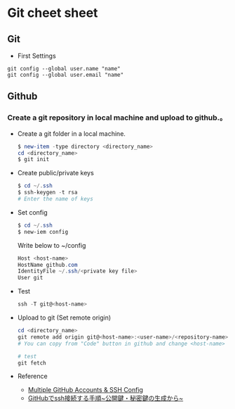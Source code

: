 # Git cheet sheet

## Git

- First Settings
```
git config --global user.name "name"
git config --global user.email "name"
```

## Github

### Create a git repository in local machine and upload to github.。

- Create a git folder in a local machine. 
  ```PowerShell
  $ new-item -type directory <directory_name>
  cd <directory_name>
  $ git init
  ```

- Create public/private keys
  ```PowerShell
  $ cd ~/.ssh
  $ ssh-keygen -t rsa
  # Enter the name of keys
  ```

- Set config  
  ```PowerShell
  $ cd ~/.ssh
  $ new-iem config
  ```

  Write below to ~/config
  ```PowerShell
  Host <host-name>
  HostName github.com
  IdentityFile ~/.ssh/<private key file>
  User git
  ```

- Test
  ```PowerShell
  ssh -T git@<host-name>
  ```

- Upload to git (Set remote origin)
  ```PowerShell
  cd <directory_name>
  git remote add origin git@<host-name>:<user-name>/<repository-name>.git
  # You can copy from "Code" button in github and change <host-name>
  
  # test
  git fetch
  ```

- Reference
  - [Multiple GitHub Accounts & SSH Config](https://stackoverflow.com/questions/3225862/multiple-github-accounts-ssh-config)
  - [GitHubでssh接続する手順~公開鍵・秘密鍵の生成から~](https://qiita.com/shizuma/items/2b2f873a0034839e47ce)


